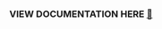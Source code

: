 ### VIEW DOCUMENTATION HERE <a href="https://excelerondesign.github.io/documentation" target="_blank">:link:</a>
